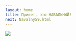 ```yaml
---
layout: home
title: Привет, это НАВАЛЬНЫЙ!
next: Navalny59.html
---
```


[![](https://shabbat.lamourism.com/Wonderland/Rabbit53.jpg)](https://moses.lamourism.com/mossad/gay53.jpg)
